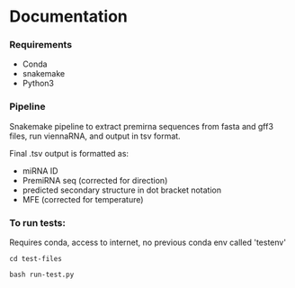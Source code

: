 # Documentation
### Requirements

- Conda
- snakemake
- Python3

### Pipeline
Snakemake pipeline to extract premirna sequences from fasta and gff3 files, run viennaRNA, and output in tsv format.

Final .tsv output is formatted as:
- miRNA ID
- PremiRNA seq (corrected for direction)
- predicted secondary structure in dot bracket notation
- MFE (corrected for temperature)


### To run tests:
Requires conda, access to internet, no previous conda env called 'testenv'

```
cd test-files

bash run-test.py
```
